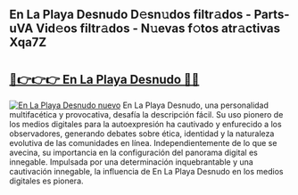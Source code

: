 ## En La Playa Desnudo D𝚎sn𝚞dos filtr𝚊dos - Parts-uVA Vid𝚎os filtr𝚊dos - N𝚞evas f𝚘tos atr𝚊ctivas Xqa7Z

# <h2><a href="http://mb4l852.tromn.icu/?c=En+La+Playa+Desnudo">🔗👉👉👉 En La Playa Desnudo 🔗🔗</a></h2>

[![En La Playa Desnudo nuevo](https://i.imgur.com/pEAQMta.gif)](http://mb4l852.tromn.icu/?c=En+La+Playa+Desnudo)
En La Playa Desnudo, una personalidad multifacética y provocativa, desafía la descripción fácil. Su uso pionero de los medios digitales para la autoexpresión ha cautivado y enfurecido a los observadores, generando debates sobre ética, identidad y la naturaleza evolutiva de las comunidades en línea. Independientemente de lo que se avecina, su importancia en la configuración del panorama digital es innegable. Impulsada por una determinación inquebrantable y una cautivación innegable, la influencia de En La Playa Desnudo en los medios digitales es pionera.
